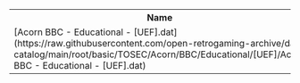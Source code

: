 <table>
<tr><th>Name</th><th>Size</th></tr>
<tr><td>
[Acorn BBC - Educational - [UEF].dat](https://raw.githubusercontent.com/open-retrogaming-archive/dat-catalog/main/root/basic/TOSEC/Acorn/BBC/Educational/[UEF]/Acorn BBC - Educational - [UEF].dat)
</td><td>1458</td></tr>
</table>
